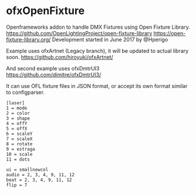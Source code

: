 # ofxOpenFixture

Openframeworks addon to handle DMX Fixtures using Open Fixture Library. 
https://github.com/OpenLightingProject/open-fixture-library
https://open-fixture-library.org/
Development started in June 2017 by @Hperigo

Example uses ofxArtnet (Legacy branch), it will be updated to actual library soon.
https://github.com/hiroyuki/ofxArtnet/

And second example uses ofxDmtrUI3
https://github.com/dimitre/ofxDmtrUI3/

It can use OFL fixture files in JSON format, or accept its own format similar to configparser.

```
[laser]
1 = mode
2 = color
3 = shape
4 = offY
5 = offX
6 = scaleY
7 = scaleX
8 = rotate
9 = estraga
10 = scale
11 = dots

ui = smallnewcol
audio = 2, 3, 4, 9, 11, 12
beat = 2, 3, 4, 9, 11, 12
flip = 7
```
